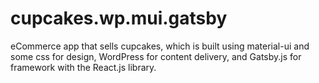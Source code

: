 # cupcakes.wp.mui.gatsby
eCommerce app that sells cupcakes, which is built using material-ui and some css for design, WordPress for content delivery, and Gatsby.js for framework with the React.js library. 
